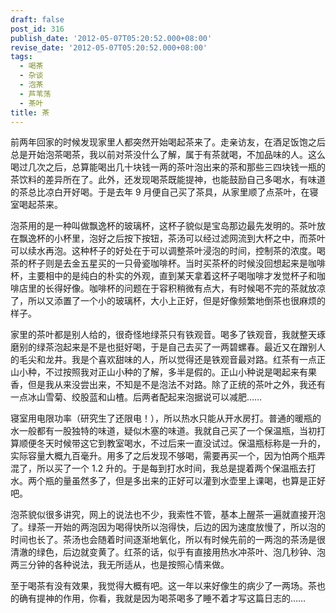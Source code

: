 ```yaml
---
draft: false
post_id: 316
publish_date: '2012-05-07T05:20:52.000+08:00'
revise_date: '2012-05-07T05:20:52.000+08:00'
tags:
  - 喝茶
  - 杂谈
  - 泡茶
  - 芦苇荡
  - 茶叶
title: 茶
---
```


前两年回家的时候发现家里人都突然开始喝起茶来了。走亲访友，在酒足饭饱之后总是开始泡茶喝茶，我以前对茶没什么了解，属于有茶就喝，不加品味的人。这么喝过几次之后，总算能喝出几十块钱一两的茶叶泡出来的茶和那些三四块钱一瓶的茶饮料的差异所在了。此外，还发现喝茶既能提神，也能鼓励自己多喝水，有味道的茶总比凉白开好喝。于是去年 9 月便自己买了茶具，从家里顺了点茶叶，在寝室喝起茶来。

泡茶用的是一种叫做飘逸杯的玻璃杯，这杯子貌似是宝岛那边最先发明的。茶叶放在飘逸杯的小杯里，泡好之后按下按钮，茶汤可以经过滤网流到大杯之中，而茶叶可以续水再泡。这种杯子的好处在于可以调整茶叶浸泡的时间，控制茶的浓度。喝茶的杯子则是去金五星买的一只骨瓷咖啡杯。当时买茶杯的时候没回想起来是咖啡杯，主要相中的是纯白的朴实的外观，直到某天拿着这杯子喝咖啡才发觉杯子和咖啡店里的长得好像。咖啡杯的问题在于容积稍微有点大，有时候喝不完的茶就放凉了，所以又添置了一个小的玻璃杯，大小上正好，但是好像频繁地倒茶也很麻烦的样子。

家里的茶叶都是别人给的，很奇怪地绿茶只有铁观音。喝多了铁观音，我就整天琢磨别的绿茶泡起来是不是也挺好喝，于是自己去买了一两碧螺春。最近又在蹭别人的毛尖和龙井。我是个喜欢甜味的人，所以觉得还是铁观音最对路。红茶有一点正山小种，不过按照我对正山小种的了解，多半是假的。正山小种说是喝起来有果香，但是我从来没尝出来，不知是不是泡法不对路。除了正统的茶叶之外，我还有一点冰山雪菊、绞股蓝和山楂。后两者配起来泡据说可以减肥……

寝室用电限功率（研究生了还限电！），所以热水只能从开水房打。普通的暖瓶的水一般都有一股独特的味道，疑似木塞的味道。我就自己买了一个保温瓶，当初打算顺便冬天时候带这它到教室喝水，不过后来一直没试过。保温瓶标称是一升的，实际容量大概九百毫升。用多了之后发现不够喝，需要再买一个，因为怕两个瓶弄混了，所以买了一个 1.2 升的。于是每到打水时间，我总是提着两个保温瓶去打水。两个瓶的量虽然多了，但是多出来的正好可以灌到水壶里上课喝，也算是正好吧。

泡茶貌似很多讲究，网上的说法也不少，我索性不管，基本上醒茶一遍就直接开泡了。绿茶一开始的两泡因为喝得快所以泡得快，后边的因为速度放慢了，所以泡的时间也长了。茶汤也会随着时间逐渐地氧化，所以有时候先前的一两泡的茶汤是很清澈的绿色，后边就变黄了。红茶的话，似乎有直接用热水冲茶叶、泡几秒钟、泡两三分钟的各种说法，我无所适从，也是按照心情来做。

至于喝茶有没有效果，我觉得大概有吧。这一年以来好像生的病少了一两场。茶也的确有提神的作用，你看，我就是因为喝茶喝多了睡不着才写这篇日志的……
